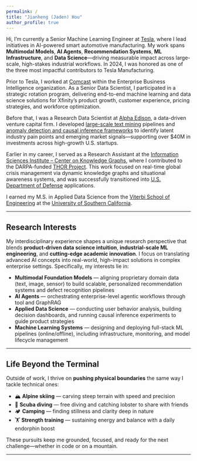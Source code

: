 ```yaml
---
permalink: /
title: "Jianheng (Jaden) Hou"
author_profile: true
---
```


Hi, I’m currently a Senior Machine Learning Engineer at [Tesla](https://www.tesla.com/AI), where I lead initiatives in AI-powered smart automotive manufacturing. My work spans **Multimodal Models**, **AI Agents**, **Recommendation Systems**, **ML Infrastructure**, and **Data Science**—driving measurable impact across large-scale, high-stakes industrial workflows. In 2024, I was honored as one of the three most impactful contributors to Tesla Manufacturing.

Prior to Tesla, I worked at [Comcast](https://www.xfinity.com/overview) within the Enterprise Business Intelligence organization. As a Senior Data Scientist, I participated in a strategic rotation program, delivering end-to-end machine learning and data science solutions for Xfinity’s product growth, customer experience, pricing strategies, and workforce optimization.

Before that, I was a Research Data Scientist at [Alpha Edison](https://www.alphaedison.com/), a data-driven venture capital firm. I developed [large-scale text mining](https://jianhenghou.github.io/Medical-Sieve/) pipelines and [anomaly detection and causal inference frameworks](https://jianhenghou.github.io/consumption-tracking-and-causal-analysis/) to identify latent industry pain points and emerging market signals—supporting over $40M in investments across high-growth U.S. startups.

Earlier in my career, I served as a Research Assistant at the [Information Sciences Institute – Center on Knowledge Graphs](https://www.isi.edu/centers-ckg/), where I contributed to the DARPA-funded [THOR Project](https://usc-isi-i2.github.io/thor/). This work focused on real-time global crisis management via dynamic knowledge graphs and situational awareness systems, and was successfully transitioned into [U.S. Department of Defense](https://www.defense.gov/) applications.

I earned my M.S. in Applied Data Science from the [Viterbi School of Engineering](https://viterbischool.usc.edu/) at the [University of Southern California](https://www.usc.edu/).



---

## Research Interests

My interdisciplinary experience shapes a unique research perspective that blends **product-driven data science intuition**, **industrial-scale ML engineering**, and **cutting-edge academic innovation**. I focus on translating advanced AI concepts into real-world, high-impact solutions in complex enterprise settings. Specifically, my interests lie in:

<ul>
  <li><strong>Multimodal Foundation Models</strong> — aligning proprietary domain data (text, image, sensor) to build scalable, personalized recommendation systems and defect recognition pipelines</li>
  <li><strong>AI Agents</strong> — orchestrating enterprise-level agentic workflows through tool and GraphRAG</li>
  <li><strong>Applied Data Science</strong> — conducting user behavior analysis, building decision dashboards, and running causal inference experiments to guide product strategies</li>
  <li><strong>Machine Learning Systems</strong> — designing and deploying full-stack ML pipelines (online/offline), including infrastructure, monitoring, and model lifecycle management</li>
</ul>


---

## Life Beyond the Terminal

Outside of work, I thrive on **pushing physical boundaries** the same way I tackle technical ones:

- 🏔️ **Alpine skiing** — carving steep terrain with speed and precision  
- 🌊 **Scuba diving** — free diving and catching lobster to share with friends  
- 🏕️ **Camping** — finding stillness and clarity deep in nature  
- 🏋️ **Strength training** — sustaining energy and balance with a daily endorphin boost  

These pursuits keep me grounded, focused, and ready for the next challenge—whether in code or on a mountain.

---
